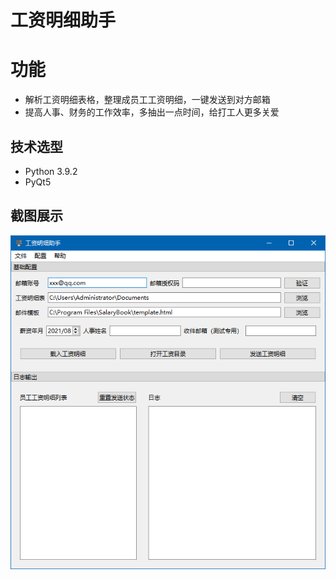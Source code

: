 # 工资明细助手

# 功能

-   解析工资明细表格，整理成员工工资明细，一键发送到对方邮箱
-   提高人事、财务的工作效率，多抽出一点时间，给打工人更多关爱

## 技术选型

-   Python 3.9.2
-   PyQt5

## 截图展示

![工资明细助手](../img/salary/Snipaste_2022-02-20_16-35-45.png)
